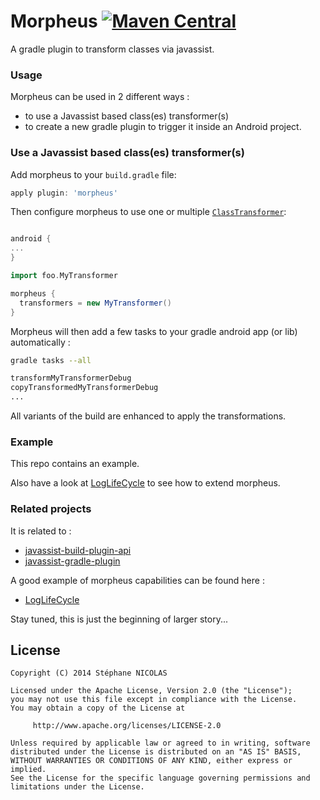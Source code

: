 Morpheus [![Maven Central](https://maven-badges.herokuapp.com/maven-central/com.github.stephanenicolas/morpheus/badge.svg)](https://maven-badges.herokuapp.com/maven-central/com.github.stephanenicolas/morpheus)
========

A gradle plugin to transform classes via javassist.

### Usage 

Morpheus can be used in 2 different ways : 
* to use a Javassist based class(es) transformer(s)
* to create a new gradle plugin to trigger it inside an Android project.


### Use a Javassist based class(es) transformer(s)

Add morpheus to your `build.gradle` file:

```groovy
apply plugin: 'morpheus'
````

Then configure morpheus to use one or multiple [`ClassTransformer`](https://github.com/stephanenicolas/javassist-build-plugin-api/blob/master/src/main/java/javassist/build/IClassTransformer.java):

```groovy

android {
...
}

import foo.MyTransformer

morpheus {
  transformers = new MyTransformer()
}
```

Morpheus will then add a few tasks to your gradle android app (or lib) automatically :

```bash
gradle tasks --all

transformMyTransformerDebug
copyTransformedMyTransformerDebug
...
```

All variants of the build are enhanced to apply the transformations.

### Example

This repo contains an example. 

Also have a look at [LogLifeCycle](https://github.com/stephanenicolas/loglifecycle) to see how to extend morpheus.

### Related projects

It is related to :
* [javassist-build-plugin-api](https://github.com/stephanenicolas/javassist-build-plugin-api)
* [javassist-gradle-plugin](https://github.com/darylteo/javassist-gradle-plugin)

A good example of morpheus capabilities can be found here : 
* [LogLifeCycle](https://github.com/stephanenicolas/loglifecycle)

Stay tuned, this is just the beginning of larger story...

<!-- Give credit for logo to :
http://www.bigabstractpainting.com/ -->

License
-------

	Copyright (C) 2014 Stéphane NICOLAS

	Licensed under the Apache License, Version 2.0 (the "License");
	you may not use this file except in compliance with the License.
	You may obtain a copy of the License at
	
	     http://www.apache.org/licenses/LICENSE-2.0
	
	Unless required by applicable law or agreed to in writing, software
	distributed under the License is distributed on an "AS IS" BASIS,
	WITHOUT WARRANTIES OR CONDITIONS OF ANY KIND, either express or implied.
	See the License for the specific language governing permissions and
	limitations under the License.
